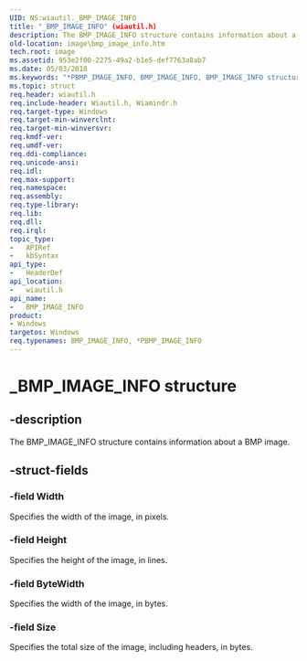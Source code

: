 ```yaml
---
UID: NS:wiautil._BMP_IMAGE_INFO
title: "_BMP_IMAGE_INFO" (wiautil.h)
description: The BMP_IMAGE_INFO structure contains information about a BMP image.
old-location: image\bmp_image_info.htm
tech.root: image
ms.assetid: 953e2f00-2275-49a2-b1e5-def7763a8ab7
ms.date: 05/03/2018
ms.keywords: "*PBMP_IMAGE_INFO, BMP_IMAGE_INFO, BMP_IMAGE_INFO structure [Imaging Devices], PBMP_IMAGE_INFO, PBMP_IMAGE_INFO structure pointer [Imaging Devices], _BMP_IMAGE_INFO, image.bmp_image_info, wiauFncs_b4043c8e-769f-4ab1-9d62-c96dd5d7b487.xml, wiautil/BMP_IMAGE_INFO, wiautil/PBMP_IMAGE_INFO"
ms.topic: struct
req.header: wiautil.h
req.include-header: Wiautil.h, Wiamindr.h
req.target-type: Windows
req.target-min-winverclnt: 
req.target-min-winversvr: 
req.kmdf-ver: 
req.umdf-ver: 
req.ddi-compliance: 
req.unicode-ansi: 
req.idl: 
req.max-support: 
req.namespace: 
req.assembly: 
req.type-library: 
req.lib: 
req.dll: 
req.irql: 
topic_type:
-	APIRef
-	kbSyntax
api_type:
-	HeaderDef
api_location:
-	wiautil.h
api_name:
-	BMP_IMAGE_INFO
product:
- Windows
targetos: Windows
req.typenames: BMP_IMAGE_INFO, *PBMP_IMAGE_INFO
---
```


# _BMP_IMAGE_INFO structure


## -description


The BMP_IMAGE_INFO structure contains information about a BMP image.


## -struct-fields




### -field Width

Specifies the width of the image, in pixels.


### -field Height

Specifies the height of the image, in lines.


### -field ByteWidth

Specifies the width of the image, in bytes.


### -field Size

Specifies the total size of the image, including headers, in bytes.

